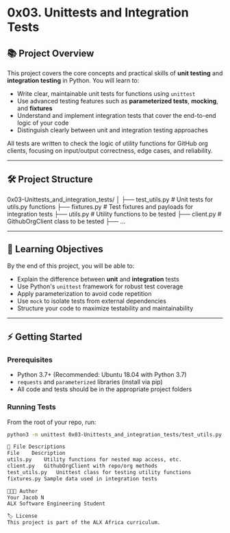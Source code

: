 # 0x03. Unittests and Integration Tests

## 📚 Project Overview

This project covers the core concepts and practical skills of **unit testing** and **integration testing** in Python. You will learn to:
- Write clear, maintainable unit tests for functions using `unittest`
- Use advanced testing features such as **parameterized tests**, **mocking**, and **fixtures**
- Understand and implement integration tests that cover the end-to-end logic of your code
- Distinguish clearly between unit and integration testing approaches

All tests are written to check the logic of utility functions for GitHub org clients, focusing on input/output correctness, edge cases, and reliability.

---

## 🛠️ Project Structure

0x03-Unittests_and_integration_tests/
│
├── test_utils.py # Unit tests for utils.py functions
├── fixtures.py # Test fixtures and payloads for integration tests
├── utils.py # Utility functions to be tested
├── client.py # GithubOrgClient class to be tested
├── ...


---

## 🔬 Learning Objectives

By the end of this project, you will be able to:
- Explain the difference between **unit** and **integration** tests
- Use Python's `unittest` framework for robust test coverage
- Apply parameterization to avoid code repetition
- Use `mock` to isolate tests from external dependencies
- Structure your code to maximize testability and maintainability

---

## ⚡️ Getting Started

### Prerequisites

- Python 3.7+ (Recommended: Ubuntu 18.04 with Python 3.7)
- `requests` and `parameterized` libraries (install via pip)
- All code and tests should be in the appropriate project folders

### Running Tests

From the root of your repo, run:

```bash
python3 -m unittest 0x03-Unittests_and_integration_tests/test_utils.py

📄 File Descriptions
File	Description
utils.py	Utility functions for nested map access, etc.
client.py	GithubOrgClient with repo/org methods
test_utils.py	Unittest class for testing utility functions
fixtures.py	Sample data used in integration tests

👨🏽‍💻 Author
Your Jacob N
ALX Software Engineering Student

🏷️ License
This project is part of the ALX Africa curriculum.